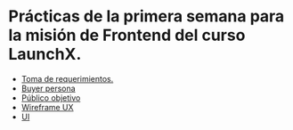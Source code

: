 # Prácticas de la primera semana para la misión de Frontend del curso LaunchX.

<ul>
  <li><a href="" style="">Toma de requerimientos.</a></li>
  <li><a href="">Buyer persona</a></li>
  <li><a href="">Público objetivo</a></li>
  <li><a href="">Wireframe UX</a></li>
  <li><a href="">UI</a></li>
</ul>
